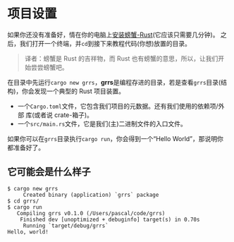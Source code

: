 # 项目设置

如果你还没有准备好，情在你的电脑上[安装螃蟹-Rust][install rust](它应该只需要几分钟)。
之后，我们打开一个终端，并`cd`到接下来教程代码(你想)放置的目录。

> 译者：螃蟹是 Rust 的吉祥物，而 Rust 也有螃蟹的意思，所以，让我们开始尝尝螃蟹吧。

[install rust]: https://www.rust-lang.org/tools/install

在目录中先运行`cargo new grrs`，**grrs**是编程存进的目录，若是查看`grrs`目录(结构)，你会发现一个典型的 Rust 项目装置。

- 一个`Cargo.toml`文件，它包含我们项目的元数据。还有我们使用的依赖项/外部 库(或者说 crate-箱子)。
- 一个`src/main.rs`文件，它是我们(主)二进制文件的入口文件。

如果你可以在`grrs`目录执行`cargo run`，你会得到一个“Hello World”，那说明你都准备好了。

## 它可能会是什么样子

```console
$ cargo new grrs
     Created binary (application) `grrs` package
$ cd grrs/
$ cargo run
   Compiling grrs v0.1.0 (/Users/pascal/code/grrs)
    Finished dev [unoptimized + debuginfo] target(s) in 0.70s
     Running `target/debug/grrs`
Hello, world!
```

